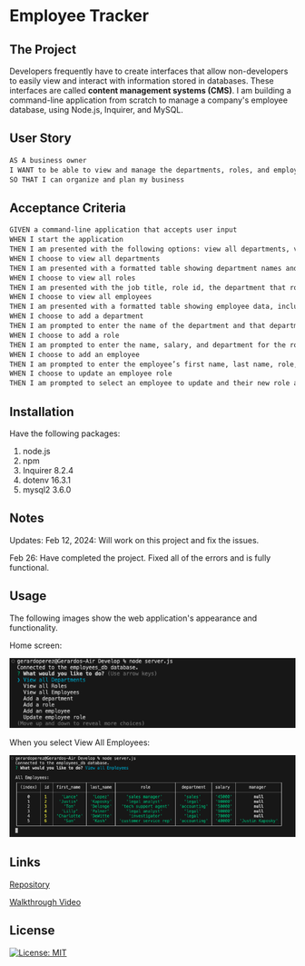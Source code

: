 # Employee Tracker

## The Project

Developers frequently have to create interfaces that allow non-developers to easily view and interact with information stored in databases. These interfaces are called **content management systems (CMS)**. I am building a command-line application from scratch to manage a company's employee database, using Node.js, Inquirer, and MySQL.

## User Story

```md
AS A business owner
I WANT to be able to view and manage the departments, roles, and employees in my company
SO THAT I can organize and plan my business
```

## Acceptance Criteria

```md
GIVEN a command-line application that accepts user input
WHEN I start the application
THEN I am presented with the following options: view all departments, view all roles, view all employees, add a department, add a role, add an employee, and update an employee role
WHEN I choose to view all departments
THEN I am presented with a formatted table showing department names and department ids
WHEN I choose to view all roles
THEN I am presented with the job title, role id, the department that role belongs to, and the salary for that role
WHEN I choose to view all employees
THEN I am presented with a formatted table showing employee data, including employee ids, first names, last names, job titles, departments, salaries, and managers that the employees report to
WHEN I choose to add a department
THEN I am prompted to enter the name of the department and that department is added to the database
WHEN I choose to add a role
THEN I am prompted to enter the name, salary, and department for the role and that role is added to the database
WHEN I choose to add an employee
THEN I am prompted to enter the employee’s first name, last name, role, and manager, and that employee is added to the database
WHEN I choose to update an employee role
THEN I am prompted to select an employee to update and their new role and this information is updated in the database 
```

## Installation

Have the following packages: 

1. node.js
2. npm
3. Inquirer 8.2.4
4. dotenv 16.3.1
5. mysql2 3.6.0

## Notes

Updates: 
Feb 12, 2024: Will work on this project and fix the issues. 

Feb 26: Have completed the project. Fixed all of the errors and is fully functional. 

## Usage

The following images show the web application's appearance and functionality. 

Home screen: 

![Home](./Assets/Images/Home.png) 

When you select View All Employees: 

![View All Employees Database](./Assets/Images/DB.png) 

## Links

[Repository](https://github.com/Gera1313/employee-tracker)

[Walkthrough Video](https://youtu.be/MP4zhBCbCsM)

## License

[![License: MIT](https://img.shields.io/badge/License-MIT-yellow.svg)](https://opensource.org/licenses/MIT)